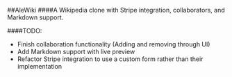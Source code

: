 ##AleWiki
####A Wikipedia clone with Stripe integration, collaborators, and Markdown support.

####TODO:
* Finish collaboration functionality (Adding and removing through UI)
* Add Markdown support with live preview
* Refactor Stripe integration to use a custom form rather than their implementation
